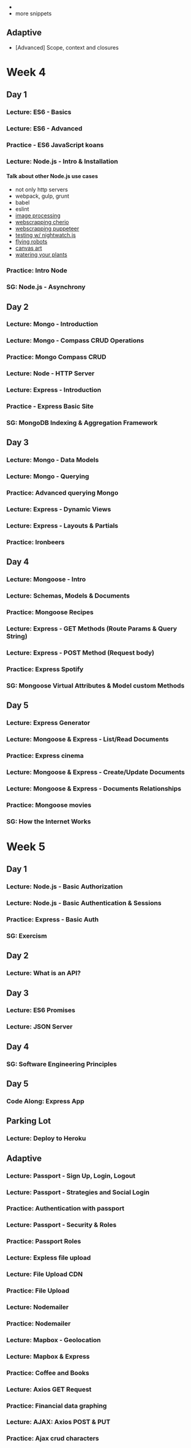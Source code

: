 - 
- more snippets


## Adaptive

- [Advanced] Scope, context and closures



# Week 4

## Day 1

### Lecture: ES6 - Basics

### Lecture: ES6 - Advanced

### Practice - ES6 JavaScript koans

### Lecture: Node.js - Intro & Installation

#### Talk about other Node.js use cases

 - not only http servers
 - webpack, gulp, grunt
 - babel
 - eslint
 - [image processing](https://www.youtube.com/watch?v=iW6eWvxpfvc)
 - [webscrapping cherio](https://www.youtube.com/watch?v=eUYMiztBEdY)
 - [webscrapping puppeteer](https://github.com/GoogleChrome/puppeteer)
 - [testing w/ nightwatch.js](https://www.youtube.com/watch?v=zzofkNaoPYE)
 - [flying robots](http://www.nodecopter.com/)
 - [canvas art](https://mattdesl.svbtle.com/generative-art-with-nodejs-and-canvas)
 - [watering your plants](https://www.instructables.com/id/IoT-NFT-Aquaponic-System-Controler-with-WebApp-Int/)

### Practice: Intro Node

### SG: Node.js - Asynchrony

## Day 2

### Lecture: Mongo - Introduction

### Lecture: Mongo - Compass CRUD Operations

### Practice: Mongo Compass CRUD

### Lecture: Node - HTTP Server

### Lecture: Express - Introduction

### Practice - Express Basic Site

### SG: MongoDB Indexing & Aggregation Framework



## Day 3

### Lecture: Mongo - Data Models

### Lecture: Mongo - Querying

### Practice: Advanced querying Mongo

### Lecture: Express - Dynamic Views

### Lecture: Express - Layouts & Partials

### Practice: Ironbeers

## Day 4

### Lecture: Mongoose - Intro

### Lecture: Schemas, Models & Documents

### Practice: Mongoose Recipes

### Lecture: Express - GET Methods (Route Params & Query String)

### Lecture: Express - POST Method (Request body)

### Practice: Express Spotify

### SG: Mongoose Virtual Attributes & Model custom Methods

## Day 5

### Lecture: Express Generator

### Lecture: Mongoose & Express - List/Read Documents

### Practice: Express cinema

### Lecture: Mongoose & Express - Create/Update Documents

### Lecture: Mongoose & Express - Documents Relationships

### Practice: Mongoose movies

### SG: How the Internet Works



# Week 5

## Day 1

### Lecture: Node.js - Basic Authorization

### Lecture: Node.js - Basic Authentication & Sessions

### Practice: Express - Basic Auth

### SG: Exercism

## Day 2

### Lecture: What is an API?

## Day 3

### Lecture: ES6 Promises

### Lecture: JSON Server

## Day 4

### SG: Software Engineering Principles

## Day 5

### Code Along: Express App



## Parking Lot

### Lecture: Deploy to Heroku

## Adaptive

### Lecture: Passport - Sign Up, Login, Logout

### Lecture: Passport - Strategies and Social Login

### Practice: Authentication with passport

### Lecture: Passport - Security & Roles

### Practice: Passport Roles

### Lecture: Expless file upload

### Lecture: File Upload CDN

### Practice: File Upload

### Lecture: Nodemailer

### Practice: Nodemailer

### Lecture: Mapbox - Geolocation

### Lecture: Mapbox & Express

### Practice: Coffee and Books

### Lecture: Axios GET Request

### Practice: Financial data graphing

### Lecture: AJAX: Axios POST & PUT

### Practice: Ajax crud characters

### 

